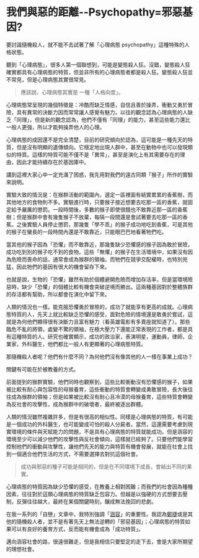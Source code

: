 # 我們與惡的距離--Psychopathy=邪惡基因?

要討論隨機殺人，就不能不去試著了解「心理病態 psychopathy」這種特殊的人格狀態。

聽到「心理病態」，很多人第一個聯想到，可能是變態殺人狂。沒錯，變態殺人狂確實都具有心理病態的特質，但並非所有的心理病態者都是殺人狂。變態殺人狂並不常見，但是心理病態其實很常見。

> 應該說，心理病態其實是 一種「人格向度」。

心理病態常呈現的幾個特徵是：冷酷而缺乏情感，自信且善於操弄，衝動又勇於冒險，具有異常的決斷力因而常常讓人感覺有魅力。以往的觀念認為心理病態的人缺乏「同理」，但是新的觀念認為，他們不僅有「同理」的能力，甚至這些能力還比一般人更強，所以才能夠操弄他人的心理。

心理病態的成因還不是完全清楚，目前的研究傾向於認為，這可能是一種先天的特質，但是沒有明顯的遺傳傾向。它穩定地出現人群中，甚至在動物中也可以發現類似的特質。這樣的特質可能不僅不是「異常」，甚至是演化上有其需要存在的理由，因此才能持續存在於基因庫中。

講到這裡大家心中一定充滿了困惑，我先用對我們的遠古同類「猴子」所作的實驗來說明。

實驗大致的情況是：在猴群活動的範圍內，選定一區裡面有結實累累的香蕉樹，而其他地方的食物則不多。實驗進行時，只要猴子接近想要去吃那一區的香蕉，就固定給予嚴厲的懲罰。一段時間後，多數的猴子即使很餓也不敢靠近那一區的香蕉樹；但是猴群中會有幾隻猴子不放棄，每隔一段間還是會試著要去吃那一區的香蕉。之後實驗人員停止懲罰，那幾隻「學不乖」的猴子成功地吃到香蕉，可是其他的猴子在蠻長的一段時間內還是不敢靠近，只能眼巴巴地看著牠們吃。

當其他的猴子因為「恐懼」而不敢靠近，那幾隻缺少恐懼感的猴子因為敢於冒險，成功吃到別的猴子吃不到的食物。這些「無懼」的猴子在生活環境中，如果沒有因為危險而喪命的話，通常會成為猴群的領袖。而牠們在競爭交配權時，也特別兇猛，因此牠們的基因有很大的機會留存下來。

也就是說，生物的「恐懼」雖然有助於個體避開危險而增加存活率，但是當環境險惡時，缺少「恐懼」的個體比較有機會突破逆境而勝出。這兩種基因對於整體族群的存活都有幫助，所以都會在演化中留下來。

人類的情況也一樣。能克服恐懼勇於冒險的，成功了就能享有更高的成就。心理病態特質的人，先天上就比較缺乏恐懼的感受，面對危險的情境還是敢勇於嘗試，這就是為何他們顯得很有決斷力且富有魅力（看英雄電影有多賣座就知道了）。那些臨危不亂的將領，處變不驚的領袖，在極大壓力下還能正常表現的工作者，都是具有這種特質的人。研究也確實顯示，成功的政治家，表演明星，運動員，律師，企業家，外科醫生，他們都比一般人有更顯著的心理病態特質。

那隨機殺人者呢？他們有什麼不同？為何他們沒有像其他的人一樣在事業上成功？

關鍵有可能在於被教養的方式。

前面提到的猴群實驗，他們同時也觀察到，這些比較衝動沒有恐懼感的猴子，如果被比較有耐心與包容性的母猴養育，這些衝動的特質會轉變成勇敢冒險，長大後往往成為猴群的領袖；但是如果被比較沒有耐心且冷漠的母猴養育，這些特質會轉變為反社會的攻擊性，成為猴群中的破壞者，最終被逐出群體。

人類的情況雖然複雜許多，但是有很高的相似性。同樣是心理病態的特質，有可能是一個成功的外科醫生，也可能變成可怕的殺人分屍者。當然，這還需要考慮到現實環境的條件與天賦能力的問題，不是具有心理病態的特質就能成功。但是涵容的環境至少可以減少他們的攻擊性與反社會傾向，這樣就已經夠了。只要他們能學習控制他們的衝動與攻擊性，讓他們先天的能力與特質有機會發展，就能在社會上找到一個適合他們生活的方式，不需要選擇去對抗這個社會。

> 成功與邪惡的種子可能是相同的，但是在不同環境下成長，會結出不同的果實。

心理病態的特質因為缺少恐懼的感受，在教養上相對困難；而我們的社會因為種種因素，往往對於這類心理病態的特質缺乏包容力。但越是以強硬的方式想要去壓制，反彈往往越大，最終在某個關鍵時刻，釀成無法挽回的悲劇。

在我一系列的「自戀」文章中，我特別強調「[涵容](https://matters.news/@lincalvino/%E8%87%AA%E6%88%80%E7%B3%BB%E5%88%97%E4%B9%8B-%E6%B6%B5%E5%AE%B9-containment-zdpuAtUoXHbCTX377UVPGaWYxsjUtRSMq8hdVdhYwGgpyTwGe)」的重要性。我認為[鄭捷](https://matters.news/@lincalvino/%E8%87%AA%E6%88%80%E7%9A%84%E5%80%8B%E5%88%A5%E6%A8%A3%E8%B2%8C-%E5%8C%97%E6%8D%B7%E9%9A%A8%E6%A9%9F%E6%AE%BA%E4%BA%BA%E4%BA%8B%E4%BB%B6%E7%9A%84%E5%BF%83%E7%90%86%E5%89%96%E6%9E%90-zdpuAzCTq2Gu5NJoiWyXcjEJvntdv9vWWUv3zwj7LZbYDtRPE)或是其他的隨機殺人者，並不是有著先天上無法逆轉的「邪惡基因」；心理病態的特質如果可以有良好的養育方式，反而能有機會成為「成功特質」。

邁向涵容社會的路，很遠很難走，但是我相信只要堅定的走下去，會是大家所期望的理想社會。  


